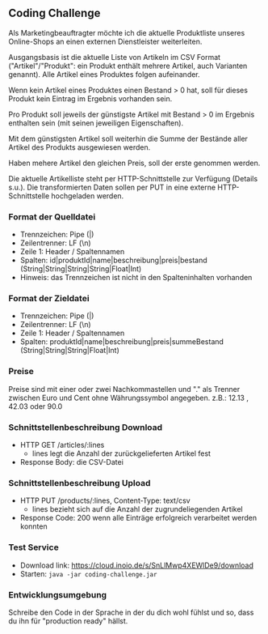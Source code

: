 ## Coding Challenge

Als Marketingbeauftragter möchte ich die aktuelle Produktliste unseres 
Online-Shops an einen externen Dienstleister weiterleiten.

Ausgangsbasis ist die aktuelle Liste von Artikeln im CSV Format ("Artikel"/"Produkt": ein Produkt
enthält mehrere Artikel, auch Varianten genannt). Alle Artikel eines Produktes
folgen aufeinander.

Wenn kein Artikel eines Produktes einen Bestand > 0 hat, soll für dieses Produkt
kein Eintrag im Ergebnis vorhanden sein.

Pro Produkt soll jeweils der günstigste Artikel mit Bestand > 0 im Ergebnis enthalten
sein (mit seinen jeweiligen Eigenschaften).

Mit dem günstigsten Artikel soll weiterhin die Summe der Bestände aller Artikel
des Produkts ausgewiesen werden.

Haben mehere Artikel den gleichen Preis, soll der erste genommen werden.

Die aktuelle Artikelliste steht per HTTP-Schnittstelle zur Verfügung (Details s.u.).
Die transformierten Daten sollen per PUT in eine externe HTTP-Schnittstelle
hochgeladen werden.

### Format der Quelldatei
- Trennzeichen: Pipe (|)
- Zeilentrenner: LF (\n)
- Zeile 1: Header / Spaltennamen
- Spalten: id|produktId|name|beschreibung|preis|bestand (String|String|String|String|Float|Int)
- Hinweis: das Trennzeichen ist nicht in den Spalteninhalten vorhanden

### Format der Zieldatei
- Trennzeichen: Pipe (|)
- Zeilentrenner: LF (\n)
- Zeile 1: Header / Spaltennamen
- Spalten: produktId|name|beschreibung|preis|summeBestand (String|String|String|Float|Int)

### Preise
Preise sind mit einer oder zwei Nachkommastellen und "." als Trenner zwischen Euro und Cent ohne Währungssymbol angegeben.
    z.B.: 12.13 , 42.03 oder 90.0

### Schnittstellenbeschreibung Download
- HTTP GET /articles/:lines
  - lines legt die Anzahl der zurückgelieferten Artikel fest
- Response Body: die CSV-Datei

### Schnittstellenbeschreibung Upload
- HTTP PUT /products/:lines, Content-Type: text/csv
  - lines bezieht sich auf die Anzahl der zugrundeliegenden Artikel
- Response Code: 200 wenn alle Einträge erfolgreich verarbeitet werden konnten

### Test Service
- Download link: https://cloud.inoio.de/s/SnLlMwp4XEWlDe9/download
- Starten: `java -jar coding-challenge.jar`

### Entwicklungsumgebung

Schreibe den Code in der Sprache in der du dich wohl fühlst und so, dass du ihn für "production ready" hällst.
